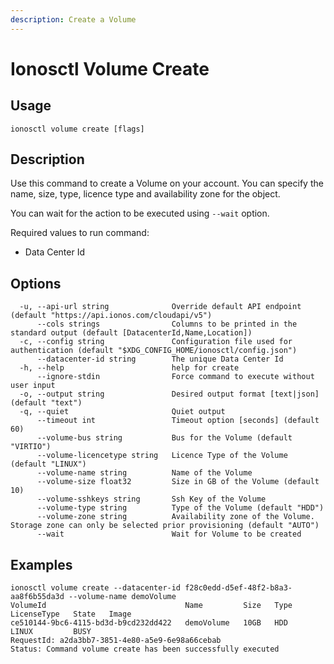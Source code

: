 ```yaml
---
description: Create a Volume
---
```


# Ionosctl Volume Create

## Usage

```text
ionosctl volume create [flags]
```

## Description

Use this command to create a Volume on your account. You can specify the name, size, type, licence type and availability zone for the object.

You can wait for the action to be executed using `--wait` option.

Required values to run command:

* Data Center Id

## Options

```text
  -u, --api-url string              Override default API endpoint (default "https://api.ionos.com/cloudapi/v5")
      --cols strings                Columns to be printed in the standard output (default [DatacenterId,Name,Location])
  -c, --config string               Configuration file used for authentication (default "$XDG_CONFIG_HOME/ionosctl/config.json")
      --datacenter-id string        The unique Data Center Id
  -h, --help                        help for create
      --ignore-stdin                Force command to execute without user input
  -o, --output string               Desired output format [text|json] (default "text")
  -q, --quiet                       Quiet output
      --timeout int                 Timeout option [seconds] (default 60)
      --volume-bus string           Bus for the Volume (default "VIRTIO")
      --volume-licencetype string   Licence Type of the Volume (default "LINUX")
      --volume-name string          Name of the Volume
      --volume-size float32         Size in GB of the Volume (default 10)
      --volume-sshkeys string       Ssh Key of the Volume
      --volume-type string          Type of the Volume (default "HDD")
      --volume-zone string          Availability zone of the Volume. Storage zone can only be selected prior provisioning (default "AUTO")
      --wait                        Wait for Volume to be created
```

## Examples

```text
ionosctl volume create --datacenter-id f28c0edd-d5ef-48f2-b8a3-aa8f6b55da3d --volume-name demoVolume
VolumeId                               Name         Size   Type   LicenseType   State   Image
ce510144-9bc6-4115-bd3d-b9cd232dd422   demoVolume   10GB   HDD    LINUX         BUSY    
RequestId: a2da3bb7-3851-4e80-a5e9-6e98a66cebab
Status: Command volume create has been successfully executed
```

